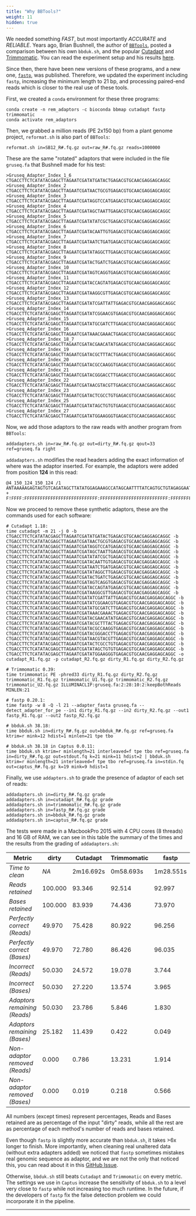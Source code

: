```yaml
---
title: "Why BBTools?"
weight: 11
hidden: true
---
```


We needed something *FAST*, but most importantly *ACCURATE* and *RELIABLE*. Years ago, Brian Bushnell, the author of [`BBTools`](https://jgi.doe.gov/data-and-tools/bbtools), posted a comparison between his own `bbduk.sh`, and the popular [Cutadapt](https://cutadapt.readthedocs.io/en/stable/) and [Trimmomatic](http://www.usadellab.org/cms/?page=trimmomatic). You can read the experiment setup and his results [here](http://seqanswers.com/forums/showpost.php?p=138702&postcount=2).  

Since then, there have been new versions of these programs, and a new one, [`fastp`](https://github.com/OpenGene/fastp), was published. Therefore, we updated the experiment including `fastp`, increasing the minimum length to 21 bp, and processing paired-end reads which is closer to the real use of these tools.  

First, we created a `conda` environment for these three programs:
```console
conda create -n rem_adaptors -c bioconda bbmap cutadapt fastp trimmomatic
conda activate rem_adaptors
```

Then, we grabbed a million reads (PE 2x150 bp) from a plant genome project, `reformat.sh` is also part of `BBTools`:
```console
reformat.sh in=SB12_R#.fq.gz out=raw_R#.fq.gz reads=1000000
```

These are the same "rotated" adaptors that were included in the file `gruseq.fa` that Bushnell made for his test:
```text
>Gruseq_Adapter_Index_1_6
CTGACCTTCTCATATACGAGCTTAGAATCGATATGATACTGAGACGTGCAACGAGGAGCAGGC
>Gruseq_Adapter_Index_2
CTGACCTTCTCATATACGAGCTTAGAATCGATAACTGCGTGAGACGTGCAACGAGGAGCAGGC
>Gruseq_Adapter_Index_3
CTGACCTTCTCATATACGAGCTTAGAATCGATAGGTCCATGAGACGTGCAACGAGGAGCAGGC
>Gruseq_Adapter_Index_4
CTGACCTTCTCATATACGAGCTTAGAATCGATAGCTAATTGAGACGTGCAACGAGGAGCAGGC
>Gruseq_Adapter_Index_5
CTGACCTTCTCATATACGAGCTTAGAATCGATATATCGCTGAGACGTGCAACGAGGAGCAGGC
>Gruseq_Adapter_Index_6
CTGACCTTCTCATATACGAGCTTAGAATCGATACAATTGTGAGACGTGCAACGAGGAGCAGGC
>Gruseq_Adapter_Index_7
CTGACCTTCTCATATACGAGCTTAGAATCGATAATCTGATGAGACGTGCAACGAGGAGCAGGC
>Gruseq_Adapter_Index_8
CTGACCTTCTCATATACGAGCTTAGAATCGATATAGGCTTGAGACGTGCAACGAGGAGCAGGC
>Gruseq_Adapter_Index_9
CTGACCTTCTCATATACGAGCTTAGAATCGATACTGATCTGAGACGTGCAACGAGGAGCAGGC
>Gruseq_Adapter_Index_10
CTGACCTTCTCATATACGAGCTTAGAATCGATAGTCAGGTGAGACGTGCAACGAGGAGCAGGC
>Gruseq_Adapter_Index_11
CTGACCTTCTCATATACGAGCTTAGAATCGATACCAGTATGAGACGTGCAACGAGGAGCAGGC
>Gruseq_Adapter_Index_12
CTGACCTTCTCATATACGAGCTTAGAATCGATAAGGCGTTGAGACGTGCAACGAGGAGCAGGC
>Gruseq_Adapter_Index_13
CTGACCTTCTCATATACGAGCTTAGAATCGATATCGATTATTGAGACGTGCAACGAGGAGCAGGC
>Gruseq_Adapter_Index_14
CTGACCTTCTCATATACGAGCTTAGAATCGATATCGGAACGTGAGACGTGCAACGAGGAGCAGGC
>Gruseq_Adapter_Index_15
CTGACCTTCTCATATACGAGCTTAGAATCGATATGCGATCTTGAGACGTGCAACGAGGAGCAGGC
>Gruseq_Adapter_Index_16
CTGACCTTCTCATATACGAGCTTAGAATCGATAAACGAAACTGAGACGTGCAACGAGGAGCAGGC
>Gruseq_Adapter_Index_18_7
CTGACCTTCTCATATACGAGCTTAGAATCGATACGAACATATGAGACGTGCAACGAGGAGCAGGC
>Gruseq_Adapter_Index_19
CTGACCTTCTCATATACGAGCTTAGAATCGATACGCTTTACTGAGACGTGCAACGAGGAGCAGGC
>Gruseq_Adapter_Index_20
CTGACCTTCTCATATACGAGCTTAGAATCGATACGCCAAGGTGAGACGTGCAACGAGGAGCAGGC
>Gruseq_Adapter_Index_21
CTGACCTTCTCATATACGAGCTTAGAATCGATACGGGACCTTGAGACGTGCAACGAGGAGCAGGC
>Gruseq_Adapter_Index_22
CTGACCTTCTCATATACGAGCTTAGAATCGATAACGTACGTTGAGACGTGCAACGAGGAGCAGGC
>Gruseq_Adapter_Index_23
CTGACCTTCTCATATACGAGCTTAGAATCGATACTCGCCTGTGAGACGTGCAACGAGGAGCAGGC
>Gruseq_Adapter_Index_25
CTGACCTTCTCATATACGAGCTTAGAATCGATATAGCTGTGTGAGACGTGCAACGAGGAGCAGGC
>Gruseq_Adapter_Index_27
CTGACCTTCTCATATACGAGCTTAGAATCGATATGGAAGGGTGAGACGTGCAACGAGGAGCAGGC
```

Now, we add those adaptors to the raw reads with another program from `BBTools`:
```console
addadapters.sh in=raw_R#.fq.gz out=dirty_R#.fq.gz qout=33 ref=gruseq.fa right
```

`addadapters.sh` modifies the read headers adding the exact information of where was the adaptor inserted. For example, the adaptors were added from position **124** in this read:
```console
@4_150_124_150_124 /1
ANTAAAAAGAGTAGTGTCAGATAGCTTATATGGAGAAAGCCATAGCAATTTTATCAGTGCTGTAGAGGAATTAAAAATAGAATATGCAGTGGGAATCTGGAGCAATCATGGGGTCTGGCTTCCACTGACCTTCTCATATACGAGCTTAGA
+
F!FFFF:FFFFFFFFFFFFFFFFFFFFFFFFFFFF:FFFFFFFFFFFFFFFFFFFFFFFFFF:FFFFFFFFFFFFFFFFFFFFFFFFFFFFFFFFFFFFFFFFFFFFFFFFFFFFFFFFFFFFFFFFFFFFFF,FF:F:FFFFFFFFFFF
```

Now we proceed to remove these synthetic adaptors, these are the commands used for each software:
```console
# Cutadapt 1.18:
time cutadapt -m 21 -j 0 -b CTGACCTTCTCATATACGAGCTTAGAATCGATATGATACTGAGACGTGCAACGAGGAGCAGGC -b CTGACCTTCTCATATACGAGCTTAGAATCGATAACTGCGTGAGACGTGCAACGAGGAGCAGGC -b CTGACCTTCTCATATACGAGCTTAGAATCGATAGGTCCATGAGACGTGCAACGAGGAGCAGGC -b CTGACCTTCTCATATACGAGCTTAGAATCGATAGCTAATTGAGACGTGCAACGAGGAGCAGGC -b CTGACCTTCTCATATACGAGCTTAGAATCGATATATCGCTGAGACGTGCAACGAGGAGCAGGC -b CTGACCTTCTCATATACGAGCTTAGAATCGATACAATTGTGAGACGTGCAACGAGGAGCAGGC -b CTGACCTTCTCATATACGAGCTTAGAATCGATAATCTGATGAGACGTGCAACGAGGAGCAGGC -b CTGACCTTCTCATATACGAGCTTAGAATCGATATAGGCTTGAGACGTGCAACGAGGAGCAGGC -b CTGACCTTCTCATATACGAGCTTAGAATCGATACTGATCTGAGACGTGCAACGAGGAGCAGGC -b CTGACCTTCTCATATACGAGCTTAGAATCGATAGTCAGGTGAGACGTGCAACGAGGAGCAGGC -b CTGACCTTCTCATATACGAGCTTAGAATCGATACCAGTATGAGACGTGCAACGAGGAGCAGGC -b CTGACCTTCTCATATACGAGCTTAGAATCGATAAGGCGTTGAGACGTGCAACGAGGAGCAGGC -b CTGACCTTCTCATATACGAGCTTAGAATCGATATCGATTATTGAGACGTGCAACGAGGAGCAGGC -b CTGACCTTCTCATATACGAGCTTAGAATCGATATCGGAACGTGAGACGTGCAACGAGGAGCAGGC -b CTGACCTTCTCATATACGAGCTTAGAATCGATATGCGATCTTGAGACGTGCAACGAGGAGCAGGC -b CTGACCTTCTCATATACGAGCTTAGAATCGATAAACGAAACTGAGACGTGCAACGAGGAGCAGGC -b CTGACCTTCTCATATACGAGCTTAGAATCGATACGAACATATGAGACGTGCAACGAGGAGCAGGC -b CTGACCTTCTCATATACGAGCTTAGAATCGATACGCTTTACTGAGACGTGCAACGAGGAGCAGGC -b CTGACCTTCTCATATACGAGCTTAGAATCGATACGCCAAGGTGAGACGTGCAACGAGGAGCAGGC -b CTGACCTTCTCATATACGAGCTTAGAATCGATACGGGACCTTGAGACGTGCAACGAGGAGCAGGC -b CTGACCTTCTCATATACGAGCTTAGAATCGATAACGTACGTTGAGACGTGCAACGAGGAGCAGGC -b CTGACCTTCTCATATACGAGCTTAGAATCGATACTCGCCTGTGAGACGTGCAACGAGGAGCAGGC -b CTGACCTTCTCATATACGAGCTTAGAATCGATATAGCTGTGTGAGACGTGCAACGAGGAGCAGGC -b CTGACCTTCTCATATACGAGCTTAGAATCGATATGGAAGGGTGAGACGTGCAACGAGGAGCAGGC -o cutadapt_R1.fq.gz -p cutadapt_R2.fq.gz dirty_R1.fq.gz dirty_R2.fq.gz

# Trimmomatic 0.39:
time trimmomatic PE -phred33 dirty_R1.fq.gz dirty_R2.fq.gz trimmomatic_R1.fq.gz trimmomatic_U1.fq.gz trimmomatic_R2.fq.gz trimmomatic_U2.fq.gz ILLUMINACLIP:gruseq.fa:2:28:10:2:keepBothReads MINLEN:21

# fastp 0.20.1:
time fastp -w 8 -Q -l 21 --adapter_fasta gruseq.fa --detect_adapter_for_pe --in1 dirty_R1.fq.gz --in2 dirty_R2.fq.gz --out1 fastp_R1.fq.gz --out2 fastp_R2.fq.gz

# bbduk.sh 38.18:
time bbduk.sh in=dirty_R#.fq.gz out=bbduk_R#.fq.gz ref=gruseq.fa ktrim=r mink=12 hdist=1 minlen=21 tpe tbo

# bbduk.sh 38.18 in Captus 0.0.11:
time bbduk.sh ktrim=r minlength=21 interleaved=f tpe tbo ref=gruseq.fa in=dirty_R#.fq.gz out=stdout.fq k=21 mink=11 hdist=2 | bbduk.sh ktrim=r minlength=21 interleaved=f tpe tbo ref=gruseq.fa in=stdin.fq out=captus_R#.fq.gz k=19 mink=9 hdist=1
```

Finally, we use `addapters.sh` to grade the presence of adaptor of each set of reads:
```console
addadapters.sh in=dirty_R#.fq.gz grade
addadapters.sh in=cutadapt_R#.fq.gz grade
addadapters.sh in=trimmomatic_R#.fq.gz grade
addadapters.sh in=fastp_R#.fq.gz grade
addadapters.sh in=bbduk_R#.fq.gz grade
addadapters.sh in=captus_R#.fq.gz grade
```

The tests were made in a MacbookPro 2015 with 4 CPU cores (8 threads) and 16 GB of RAM, we can see in this table the summary of the times and the results from the grading of `addadapters.sh`:

|Metric                       |dirty  |Cutadapt |Trimmomatic|fastp    |bbduk   |Captus   |
|-----------------------------|-------|---------|-----------|---------|--------|---------|
|*Time to clean*              |*NA*   |2m16.692s|0m58.693s  |1m28.551s|0m7.782s|0m13.810s|
|*Reads retained*             |100.000|93.346   |92.514     |92.997   |93.002  |92.994   |
|*Bases retained*             |100.000|83.939   |74.436     |73.970   |74.268  |74.186   |
|*Perfectly correct (Reads)*  |49.970 |75.428   |80.922     |96.256   |94.849  |95.784   |
|*Perfectly correct (Bases)*  |49.970 |72.780   |86.426     |96.035   |93.900  |95.099   |
|*Incorrect (Reads)*          |50.030 |24.572   |19.078     |3.744    |5.151   |4.216    |
|*Incorrect (Bases)*          |50.030 |27.220   |13.574     |3.965    |6.100   |4.901    |
|*Adaptors remaining (Reads)* |50.030 |23.786   |5.846      |1.830    |3.866   |2.798    |
|*Adaptors remaining (Bases)* |25.182 |11.439   |0.422      |0.049    |0.193   |0.105    |
|*Non-adaptor removed (Reads)*|0.000  |0.786    |13.231     |1.914    |1.285   |1.418    |
|*Non-adaptor removed (Bases)*|0.000  |0.019    |0.218      |0.566    |0.308   |0.325    |

All numbers (except times) represent percentages, Reads and Bases retained are as percentage of the input "dirty" reads, while all the rest are as percentage of each method's number of reads and bases retained. 

Even though `fastp` is slightly more accurate than `bbduk.sh`, it takes >6x longer to finish. More importantly, when cleaning real unaltered data (without extra adapters added) we noticed that `fastp` sometimes mistakes real genomic sequence as adaptor, and we are not the only that noticed this, you can read about it in this [GitHub Issue](https://github.com/OpenGene/fastp/issues/160).

Otherwise, `bbduk.sh` still beats `Cutadapt` and `Trimmomatic` on every metric. The settings we use in `Captus` increase the sensitivity of `bbduk.sh` to a level very close to `fastp` while not increasing too much runtime. In the future, if the developers of `fastp` fix the false detection problem we could incorporate it in the pipeline.
___